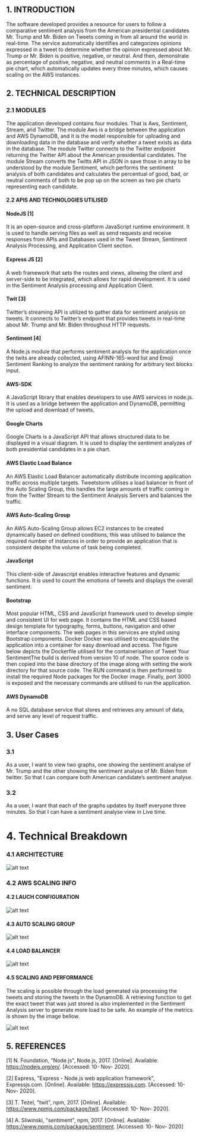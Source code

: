 
## 1.	INTRODUCTION

The software developed provides a resource for users to follow a comparative sentiment analysis from the American presidential candidates Mr. Trump and Mr. Biden on Tweets coming in from all around the world in real-time. The service automatically identifies and categorizes opinions expressed in a tweet to determine whether the opinion expressed about Mr. Trump or Mr. Biden is positive, negative, or neutral. And then, demonstrate as percentage of positive, negative, and neutral comments in a Real-time pie chart, which automatically updates every three minutes, which causes scaling on the AWS instances.

## 2.	TECHNICAL DESCRIPTION

### 2.1	MODULES

The application developed contains four modules. That is Aws, Sentiment, Stream, and Twitter. The module Aws is a bridge between the application and AWS DynamoDB, and it is the model responsible for uploading and downloading data in the database and verify whether a tweet exists as data in the database. The module Twitter connects to the Twitter endpoint returning the Twitter API about the American presidential candidates. The module Stream converts the Twitts API in JSON in save those in array to be understood by the module Sentiment, which performs the sentiment analysis of both candidates and calculates the percentual of good, bad, or neutral comments of both to be pop up on the screen as two pie charts representing each candidate.

#### 2.2	APIS AND TECHNOLOGIES UTILISED

#### NodeJS [1]
It is an open-source and cross-platform JavaScript runtime environment. It is used to handle serving files as well as send requests and receive responses from APIs and Databases used in the Tweet Stream, Sentiment Analysis Processing, and Application Client section.

#### Express JS [2]
A web framework that sets the routes and views, allowing the client and server-side to be integrated, which allows for rapid development. It is used in the Sentiment Analysis processing and Application Client.

#### Twit [3]

Twitter’s streaming API is utilized to gather data for sentiment analysis on tweets. It connects to Twitter’s endpoint that provides tweets in real-time about Mr. Trump and Mr. Biden throughout HTTP requests.

#### Sentiment [4]

A Node.js module that performs sentiment analysis for the application once the twits are already collected, using AFINN-165-word list and Emoji Sentiment Ranking to analyze the sentiment ranking for arbitrary text blocks input.

#### AWS-SDK

A JavaScript library that enables developers to use AWS services in node.js. It is used as a bridge between the application and DynamoDB, permitting the upload and download of tweets.

#### Google Charts

Google Charts is a JavaScript API that allows structured data to be displayed in a visual diagram. It is used to display the sentiment analyzes of both presidential candidates in a pie chart.

#### AWS Elastic Load Balance

An AWS Elastic Load Balancer automatically distribute incoming application traffic across multiple targets. Tweetstorm utilises a load balancer in front of the Auto Scaling Group, this handles the large amounts of traffic coming in from the Twitter Stream to the Sentiment Analysis Servers and balances the traffic.

#### AWS Auto-Scaling Group

An AWS Auto-Scaling Group allows EC2 instances to be created dynamically based on defined conditions, this was utilised to balance the required number of instances in order to provide an application that is consistent despite the volume of task being completed.

#### JavaScript

This client-side of Javascript enables interactive features and dynamic functions. It
is used to count the emotions of tweets and displays the overall sentiment.

#### Bootstrap

Most popular HTML, CSS and JavaScript framework used to develop simple and
consistent UI for web page. It contains the HTML and CSS based design template
for typography, forms, buttons, navigation and other interface components. The
web pages in this services are styled using Bootstrap components.
Docker
Docker was utilised to encapsulate the application into a container for easy download and access.
The figure below depicts the Dockerfile utilised for the containerisation of Tweet Your SentimentThe
build is derived from version 10 of node. The source code is then copied into the base directory of
the image along with setting the work directory for that source code. The RUN command is then
performed to install the required Node packages for the Docker image. Finally, port 3000 is exposed
and the necessary commands are utilised to run the application.

#### AWS DynamoDB

A no SQL database service that stores and retrieves any amount of data, and serve any level of request traffic.

## 3.	User Cases

### 3.1

As a user, I want to view two graphs, one showing the sentiment analyse of Mr. Trump and the other showing the sentiment analyse of Mr. Biden from twitter. So that I can compare both American candidate’s sentiment analyse.

### 3.2

As a user, I want that each of the graphs updates by itself everyone three minutes. So that I can have a sentiment analyse view in Live time.

# 4.	Technical Breakdown

### 4.1	ARCHITECTURE

![alt text](<./bin/images/architecture.jpg>)

### 4.2	AWS SCALING INFO

#### 4.2	LAUCH CONFIGURATION

![alt text](<./bin/images/launchConfiguration.jpg>)

#### 4.3	AUTO SCALING GROUP

![alt text](<./bin/images/autoScalingGroup.jpg>)

#### 4.4	LOAD BALANCER
![alt text](<./bin/images/loadBalancer.jpg>)

#### 4.5	SCALING AND PERFORMANCE

The scaling is possible through the load generated via processing the tweets and storing the tweets in the DynamoDB. A retrieving function to get the exact tweet that was just stored is also implemented in the Sentiment Analysis server to generate more load to be safe. An example of the metrics is shown by the image bellow.

![alt text](<./bin/images/scaling.jpg>)


## 5.	REFERENCES

[1] N. Foundation, "Node.js", Node.js, 2017. 
[Online]. Available: https://nodejs.org/en/. [Accessed: 10- Nov- 2020]. 

[2] Express, "Express - Node.js web application framework", Expressjs.com. 
[Online]. Available: https://expressjs.com. [Accessed: 10- Nov- 2020]. 


[3] T. Tezel, "twit", npm, 2017. 
[Online]. Available: https://www.npmjs.com/package/twit. [Accessed: 10- Nov- 2020].

[4] A. Sliwinski, "sentiment", npm, 2017. 
[Online]. Available: https://www.npmjs.com/package/sentiment. [Accessed: 10- Nov- 2020]

